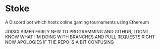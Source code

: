 # Stoke
A Discord bot which hosts online gaming tournaments using Ethereum 

#DISCLAIMER 
FAIRLY NEW TO PROGRAMMING AND GITHUB, I DONT KNOW WHAT I'M DOING WITH BRANCHES AND PULL REQUESTS RIGHT NOW
APOLOGIES IF THE REPO IS A BIT CONFUSING
